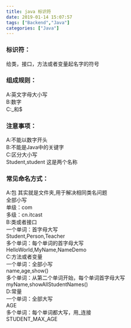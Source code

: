 ```yaml
---
title: java 标识符
date: 2019-01-14 15:07:57
tags: ["Backend","Java"]
categories: ["Java"]
---
```


### 标识符：
给类，接口，方法或者变量起名字的符号

### 组成规则：
A:英文字母大小写  
B:数字  
C:\_和$  

### 注意事项：
A:不能以数字开头  
B:不能是Java中的关键字  
C:区分大小写  
	Student,student 这是两个名称  

### 常见命名方式：
A:包 其实就是文件夹,用于解决相同类名问题  
	全部小写  
	单级：com  
	多级：cn.itcast  
B:类或者接口  
	一个单词：首字母大写  
		Student,Person,Teacher  
	多个单词：每个单词的首字母大写  
		HelloWorld,MyName,NameDemo  
C:方法或者变量  
	一个单词：全部小写  
	name,age,show()  
	多个单词：从第二个单词开始，每个单词首字母大写  
		myName,showAllStudentNames()  
D:常量  
	一个单词：全部大写  
		AGE  
	多个单词：每个单词都大写，用_连接  
		STUDENT_MAX_AGE  

